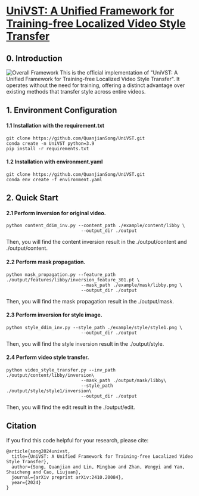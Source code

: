 # [UniVST: A Unified Framework for Training-free Localized Video Style Transfer](https://arxiv.org/abs/2410.20084)

## 0. Introduction
![Overall Framework](imgs/overall_framework.jpg)
This is the official implementation of "UniVST: A Unified Framework for Training-free Localized Video Style Transfer". It operates without the need for training, offering a distinct advantage over existing methods that transfer style across entire videos. 

## 1. Environment Configuration
#### 1.1 Installation with the requirement.txt
```
git clone https://github.com/QuanjianSong/UniVST.git
conda create -n UniVST python=3.9
pip install -r requirements.txt
```
#### 1.2 Installation with environment.yaml
```
git clone https://github.com/QuanjianSong/UniVST.git
conda env create -f environment.yaml
```

## 2. Quick Start
#### 2.1 Perform inversion for original video.
```
python content_ddim_inv.py --content_path ./example/content/libby \
                            --output_dir ./output
```
Then, you will find the content inversion result in the ./output/content and ./output/content.
#### 2.2 Perform mask propagation.
```
python mask_propagation.py --feature_path ./output/features/libby/inversion_feature_301.pt \
                            --mask_path ./example/mask/libby.png \
                            --output_dir ./output
```
Then, you will find the mask propagation result in the ./output/mask.
#### 2.3 Perform inversion for style image.
```
python style_ddim_inv.py --style_path ./example/style/style1.png \
                            --output_dir ./output
```
Then, you will find the style inversion result in the ./output/style.
#### 2.4 Perform video style transfer.
```
python video_style_transfer.py --inv_path ./output/content/libby/inversion\
                            --mask_path ./output/mask/libby\
                            --style_path ./output/style/style1/inversion\ 
                            --output_dir ./output
```
Then, you will find the edit result in the ./output/edit.



## Citation
If you find this code helpful for your research, please cite:
```
@article{song2024univst,
  title={UniVST: A Unified Framework for Training-free Localized Video Style Transfer},
  author={Song, Quanjian and Lin, Mingbao and Zhan, Wengyi and Yan, Shuicheng and Cao, Liujuan},
  journal={arXiv preprint arXiv:2410.20084},
  year={2024}
}
```
